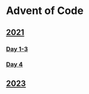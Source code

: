 # Advent of Code

## [2021](2021/)

### [Day 1-3](2021/day123/day123.py)

### [Day 4](2021/day4/day4.py)

## [2023](2023/)

